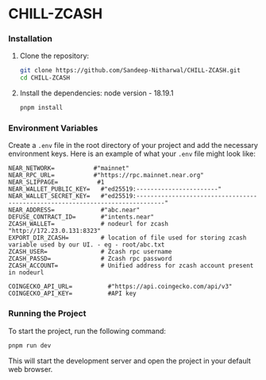 
# CHILL-ZCASH

### Installation

1. Clone the repository:

   ```bash
   git clone https://github.com/Sandeep-Nitharwal/CHILL-ZCASH.git
   cd CHILL-ZCASH
   ```
2. Install the dependencies:
    node version - 18.19.1

   ```bash
   pnpm install
   ```

### Environment Variables

Create a `.env` file in the root directory of your project and add the necessary environment keys. Here is an example of what your `.env` file might look like:

```plaintext
NEAR_NETWORK=           #"mainnet" 
NEAR_RPC_URL=           #"https://rpc.mainnet.near.org"
NEAR_SLIPPAGE=           #1
NEAR_WALLET_PUBLIC_KEY=   #"ed25519:-----------------------"
NEAR_WALLET_SECRET_KEY=   #"ed25519:------------------------------------------------------------------------------"
NEAR_ADDRESS=             #"abc.near"
DEFUSE_CONTRACT_ID=       #"intents.near"
ZCASH_WALLET=             # nodeurl for zcash "http://172.23.0.131:8323"
EXPORT_DIR_ZCASH=         # location of file used for storing zcash variable used by our UI. - eg - root/abc.txt
ZCASH_USER=               # Zcash rpc username
ZCASH_PASSD=              # Zcash rpc password
ZCASH_ACCOUNT=            # Unified address for zcash account present in nodeurl

COINGECKO_API_URL=          #"https://api.coingecko.com/api/v3"
COINGECKO_API_KEY=          #API key
```

### Running the Project

To start the project, run the following command:

```bash
pnpm run dev
```

This will start the development server and open the project in your default web browser.